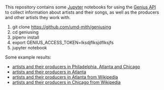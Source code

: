 This repository contains some [Jupyter] notebooks for using the [Genius API] to
collect information about artists and their songs, as well as the producers and
other artists they work with.

1. git clone https://github.com/umd-mith/geniusing
1. cd geniusing
1. pipenv install
2. export GENIUS_ACCESS_TOKEN=lksdjflksjdflksjfs
3. jupyter notebook

Some example results:

* [artists and their producers in Philadelphia, Atlanta and Chicago](https://umd-mith.github.io/geniusing/graphs/artist-producers/)
* [artists and their producers in Atlanta](https://umd-mith.github.io/geniusing/graphs/atlanta)
* [artists and their producers in Atlanta from Wikipedia](https://umd-mith.github.io/geniusing/graphs/atlanta-wikipedia)
* [artists and their producers in Chicago from Wikipedia](https://umd-mith.github.io/geniusing/graphs/chicago-wikipedia)

[Jupyter]: http://jupyter.org/ 
[Genius API]: https://docs.genius.com/
